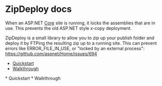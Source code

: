 
<h1>ZipDeploy docs</h1>

<p>
    When an ASP.NET <u>Core</u> site is running, it locks the assemblies that are in use.  This prevents the old ASP.NET style x-copy deployment.
</p>
<p>
    ZipDeploy is a small library to allow you to zip up your publish folder and deploy it by FTPing the resulting zip up to a running site.  This can prevent errors like ERROR_FILE_IN_USE, or "locked by an external process":  <a href="https://github.com/aspnet/Home/issues/694">https://github.com/aspnet/Home/issues/694</a>
</p>

<ul>
    <li><a href="Quickstart.html">Quickstart</a></li>
    <li><a href="Walkthrough.html">Walkthrough</a></li>
</ul>
* Quickstart
* Walkthrough

